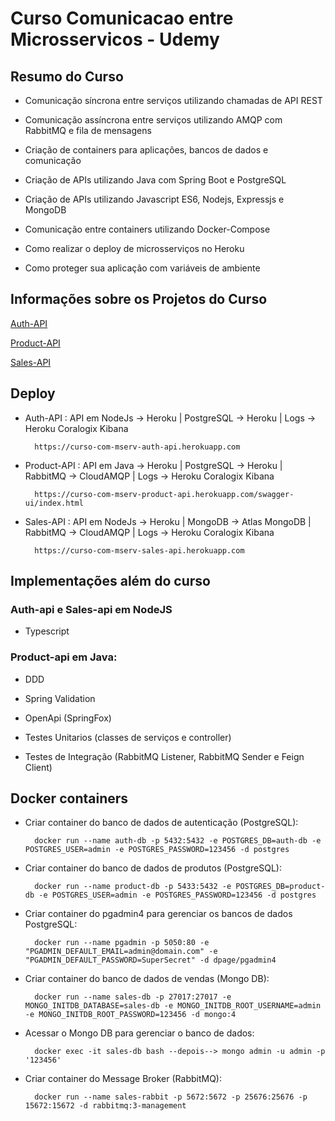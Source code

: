 # Curso Comunicacao entre Microsservicos - Udemy

## Resumo do Curso

- Comunicação síncrona entre serviços utilizando chamadas de API REST

- Comunicação assíncrona entre serviços utilizando AMQP com RabbitMQ e fila de mensagens

- Criação de containers para aplicações, bancos de dados e comunicação

- Criação de APIs utilizando Java com Spring Boot e PostgreSQL

- Criação de APIs utilizando Javascript ES6, Nodejs, Expressjs e MongoDB

- Comunicação entre containers utilizando Docker-Compose

- Como realizar o deploy de microsserviços no Heroku

- Como proteger sua aplicação com variáveis de ambiente

## Informações sobre os Projetos do Curso

[Auth-API](auth-api/README.md)

[Product-API](product-api/README.md)

[Sales-API](sales-api/README.md)

## Deploy

- Auth-API : API em NodeJs -> Heroku | PostgreSQL -> Heroku | Logs -> Heroku Coralogix Kibana

		https://curso-com-mserv-auth-api.herokuapp.com

- Product-API : API em Java -> Heroku | PostgreSQL -> Heroku | RabbitMQ -> CloudAMQP | Logs -> Heroku Coralogix Kibana

		https://curso-com-mserv-product-api.herokuapp.com/swagger-ui/index.html

- Sales-API : API em NodeJs -> Heroku | MongoDB -> Atlas MongoDB | RabbitMQ -> CloudAMQP | Logs -> Heroku Coralogix Kibana

		https://curso-com-mserv-sales-api.herokuapp.com

## Implementações além do curso

### Auth-api e Sales-api em NodeJS

- Typescript

### Product-api em Java:

- DDD

- Spring Validation

- OpenApi (SpringFox)

- Testes Unitarios (classes de serviços e controller)

- Testes de Integração (RabbitMQ Listener, RabbitMQ Sender e Feign Client)  

## Docker containers

- Criar container do banco de dados de autenticação (PostgreSQL):

		docker run --name auth-db -p 5432:5432 -e POSTGRES_DB=auth-db -e POSTGRES_USER=admin -e POSTGRES_PASSWORD=123456 -d postgres

- Criar container do banco de dados de produtos (PostgreSQL):

		docker run --name product-db -p 5433:5432 -e POSTGRES_DB=product-db -e POSTGRES_USER=admin -e POSTGRES_PASSWORD=123456 -d postgres

- Criar container do pgadmin4 para gerenciar os bancos de dados PostgreSQL:

		docker run --name pgadmin -p 5050:80 -e "PGADMIN_DEFAULT_EMAIL=admin@domain.com" -e "PGADMIN_DEFAULT_PASSWORD=SuperSecret" -d dpage/pgadmin4

- Criar container do banco de dados de vendas (Mongo DB):

		docker run --name sales-db -p 27017:27017 -e MONGO_INITDB_DATABASE=sales-db -e MONGO_INITDB_ROOT_USERNAME=admin -e MONGO_INITDB_ROOT_PASSWORD=123456 -d mongo:4


- Acessar o Mongo DB para gerenciar o banco de dados:

		docker exec -it sales-db bash --depois--> mongo admin -u admin -p '123456'
		
- Criar container do Message Broker (RabbitMQ):

		docker run --name sales-rabbit -p 5672:5672 -p 25676:25676 -p 15672:15672 -d rabbitmq:3-management
